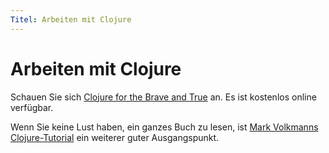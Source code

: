 ```yaml
---
Titel: Arbeiten mit Clojure
---
```



# Arbeiten mit Clojure


Schauen Sie sich [Clojure for the Brave and True](https://www.braveclojure.com/clojure-for-the-brave-and-true/) an. Es ist kostenlos online verfügbar.


Wenn Sie keine Lust haben, ein ganzes Buch zu lesen, ist [Mark Volkmanns Clojure-Tutorial](https://mvolkmann.github.io/clojure/article.html) ein weiterer guter Ausgangspunkt.

